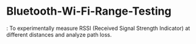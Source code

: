 # Bluetooth-Wi-Fi-Range-Testing
: To experimentally measure RSSI (Received Signal Strength Indicator) at different distances and analyze path loss.
